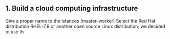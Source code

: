 ## 1. Build a cloud computing infrastructure 
Give a proper name to the istances (master-worker)
Select the Red Hat distribution RHEL-7.9 or another open source Linux distribution; we decided to use th
